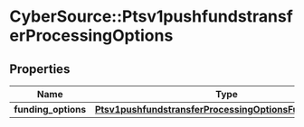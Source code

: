 # CyberSource::Ptsv1pushfundstransferProcessingOptions

## Properties
Name | Type | Description | Notes
------------ | ------------- | ------------- | -------------
**funding_options** | [**Ptsv1pushfundstransferProcessingOptionsFundingOptions**](Ptsv1pushfundstransferProcessingOptionsFundingOptions.md) |  | [optional] 


